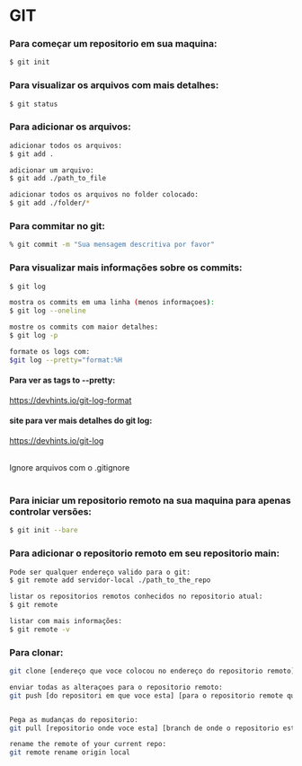 GIT
===

### Para começar um repositorio em sua maquina:
```bash
$ git init
```

### Para visualizar os arquivos com mais detalhes:
```bash
$ git status
```



### Para adicionar os arquivos:
```bash
adicionar todos os arquivos:
$ git add .

adicionar um arquivo:
$ git add ./path_to_file

adicionar todos os arquivos no folder colocado:
$ git add ./folder/*
```


### Para commitar no git:
```bash
% git commit -m "Sua mensagem descritiva por favor"
```


### Para visualizar mais informações sobre os commits:
```bash
$ git log

mostra os commits em uma linha (menos informaçoes):
$ git log --oneline

mostre os commits com maior detalhes:
$ git log -p

formate os logs com:
$git log --pretty="format:%H
```

#### Para ver as tags to --pretty:
https://devhints.io/git-log-format

#### site para ver mais detalhes do git log:
https://devhints.io/git-log

<br>
Ignore arquivos com o .gitignore
<br>
<br>

### Para iniciar um repositorio remoto na sua maquina para apenas controlar versões:
```bash
$ git init --bare
```


### Para adicionar o repositorio remoto em seu repositorio main:
```bash
Pode ser qualquer endereço valido para o git:
$ git remote add servidor-local ./path_to_the_repo

listar os repositorios remotos conhecidos no repositorio atual:
$ git remote

listar com mais informações:
$ git remote -v
```

### Para clonar:
```bash
git clone [endereço que voce colocou no endereço do repositorio remoto] [nome da pasta que voce quer onde clone]

enviar todas as alteraçoes para o repositorio remoto:
git push [do repositori em que voce esta] [para o repositorio remote que voce quer enviar]


Pega as mudanças do repositorio:
git pull [repositorio onde voce esta] [branch de onde o repositorio esta os arquivos]

rename the remote of your current repo:
git remote rename origin local
```